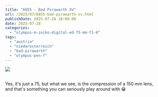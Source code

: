 ```yaml
---
title: "6855 - Bad Pirawarth XV"
url: /2025/07/6855-bad-pirawarth-xv.html
publishDate: 2025-07-28 18:00:00
date: 2025-07-28
categories:
  - "olympus-m-zuiko-digital-ed-75-mm-f1-8"
tags:
  - "austria"
  - "niederosterreich"
  - "bad-pirawarth"
  - "olympus-pen-f"
---
```

<div class="container">
<div class="center"><a target="_blank" href="https://d25zfm9zpd7gm5.cloudfront.net/1200x1200/2021/20210307_151126_lr.jpg"><img class="webfeedsFeaturedVisual" src="https://d25zfm9zpd7gm5.cloudfront.net/0600x0600/2021/20210307_151126_lr.jpg" /></a></div>
</div>
<br />

Yes, it's just a 75, but what we see, is the compression of
a 150 mm lens, and that's something you can seriously play
around with :grin:
